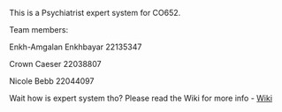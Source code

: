 This is a Psychiatrist expert system for CO652.

Team members:

Enkh-Amgalan Enkhbayar 22135347

Crown Caeser 22038807

Nicole Bebb 22044097

Wait how is expert system tho? Please read the Wiki for more info - [Wiki](https://github.com/Enkhamgalan1230/Psychiatrist-expert-systems/wiki)
